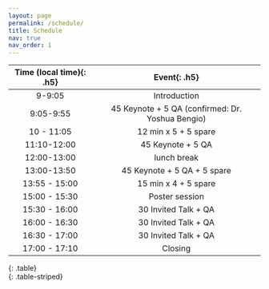 ```yaml
---
layout: page
permalink: /schedule/
title: Schedule
nav: true
nav_order: 1
---
```


| **Time (local time)**{: .h5} |               **Event**{: .h5}               |
| :--------------------------------: | :-------------------------------------------------: |
|               9-9:05               |                    Introduction                    |
|             9:05-9:55             | 45 Keynote + 5 QA (confirmed: Dr. Yoshua Bengio) |
|             10 - 11:05             |                12 min x 5 + 5 spare                |
|            11:10-12:00            |                  45 Keynote + 5 QA                  |
|            12:00-13:00            |                     lunch break                     |
|            13:00-13:50            |             45 Keynote + 5 QA + 5 spare             |
|           13:55 - 15:00           |                15 min x 4 + 5 spare                |
|           15:00 - 15:30           |                   Poster session                   |
|           15:30 - 16:00           |                30 Invited Talk + QA                |
|           16:00 - 16:30           |                30 Invited Talk + QA                |
|           16:30 - 17:00           |                30 Invited Talk + QA                |
|           17:00 - 17:10           |                       Closing                       |
{: .table}               
{: .table-striped}              
